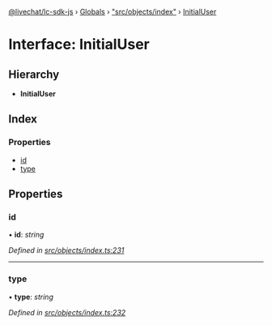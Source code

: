 [@livechat/lc-sdk-js](../README.md) › [Globals](../globals.md) › ["src/objects/index"](../modules/_src_objects_index_.md) › [InitialUser](_src_objects_index_.initialuser.md)

# Interface: InitialUser

## Hierarchy

* **InitialUser**

## Index

### Properties

* [id](_src_objects_index_.initialuser.md#id)
* [type](_src_objects_index_.initialuser.md#type)

## Properties

###  id

• **id**: *string*

*Defined in [src/objects/index.ts:231](https://github.com/livechat/lc-sdk-js/blob/21d7a55/src/objects/index.ts#L231)*

___

###  type

• **type**: *string*

*Defined in [src/objects/index.ts:232](https://github.com/livechat/lc-sdk-js/blob/21d7a55/src/objects/index.ts#L232)*
